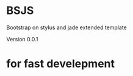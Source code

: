 BSJS
====

Bootstrap on stylus and jade extended template  
  
Version 0.0.1  

# for fast develepment
